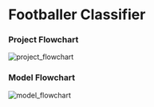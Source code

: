# Footballer Classifier

### Project Flowchart

![project_flowchart](https://github.com/user-attachments/assets/826ca16d-0a12-4601-abbf-b8f64e40508d)



### Model Flowchart

![model_flowchart](https://github.com/user-attachments/assets/e18abc2a-e3e9-42bb-99c8-e7c488a598d1)









